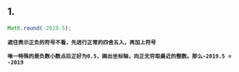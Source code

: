 ## 1.

``` javascript
Math.round(-2019.5);
```

**`遮住表示正负的符号不看，先进行正常的四舍五入，再加上符号`**

**`唯一特殊的是负数小数点后正好为0.5，画出坐标轴，向正无穷取最近的整数。那么-2019.5 = -2019`**